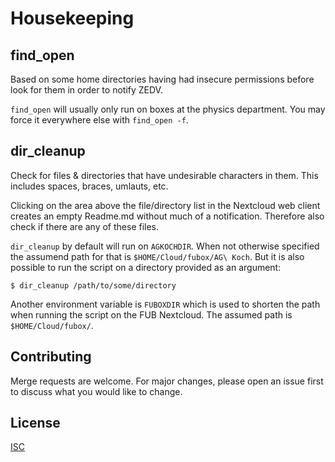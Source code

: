 # Housekeeping

## find_open

Based on some home directories having had insecure permissions before look for them in order to notify ZEDV.

`find_open` will usually only run on boxes at the physics department. You may force it everywhere else with `find_open -f`.

## dir_cleanup
Check for files & directories that have undesirable characters in them. This includes spaces, braces, umlauts, etc.

Clicking on the area above the file/directory list in the Nextcloud web client creates an empty Readme.md without much of a notification. Therefore also check if there are any of these files.

`dir_cleanup` by default will run on `AGKOCHDIR`. When not otherwise specified the assumend path for that is `$HOME/Cloud/fubox/AG\ Koch`. But it is also possible to run the script on a directory provided as an argument:

```shell
$ dir_cleanup /path/to/some/directory
```

Another environment variable is `FUBOXDIR` which is used to shorten the path when running the script on the FUB Nextcloud. The assumed path is `$HOME/Cloud/fubox/`.

## Contributing
Merge requests are welcome. For major changes, please open an issue first to discuss what you would like to change.

## License
[ISC](https://opensource.org/licenses/ISC)
